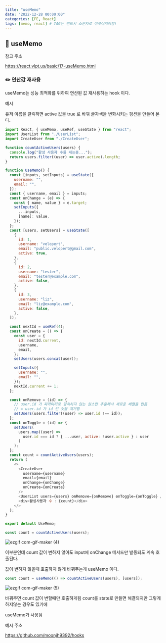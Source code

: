 ```yaml
---
title: "useMemo"
date: "2022-12-28 00:00:00"
categories: [FE, React]
tags: [memo, react] # TAG는 반드시 소문자로 이루어져야함!
---
```


## 📌 useMemo

참고 주소

<a href='https://react.vlpt.us/basic/17-useMemo.html'>https://react.vlpt.us/basic/17-useMemo.html</a>

### ✏️ 연산값 재사용

useMemo는 성능 최적화를 위하여 연산된 값 재사용하는 hook 이다.

예시

유저 이름을 클릭하면 active 값을 true 로 바꿔 글자색을 변화시키는 펑션을 만들어 본다.

```javascript
import React, { useMemo, useRef, useState } from "react";
import UserList from "./UserList";
import CreateUser from "./CreateUser";

function countActiveUsers(users) {
  console.log("활성 사용자 수를 세는중...");
  return users.filter((user) => user.active).length;
}

function UseMemo() {
  const [inputs, setInputs] = useState({
    username: "",
    email: "",
  });
  const { username, email } = inputs;
  const onChange = (e) => {
    const { name, value } = e.target;
    setInputs({
      ...inputs,
      [name]: value,
    });
  };
  const [users, setUsers] = useState([
    {
      id: 1,
      username: "velopert",
      email: "public.velopert@gmail.com",
      active: true,
    },
    {
      id: 2,
      username: "tester",
      email: "tester@example.com",
      active: false,
    },
    {
      id: 3,
      username: "liz",
      email: "liz@example.com",
      active: false,
    },
  ]);

  const nextId = useRef(4);
  const onCreate = () => {
    const user = {
      id: nextId.current,
      username,
      email,
    };
    setUsers(users.concat(user));

    setInputs({
      username: "",
      email: "",
    });
    nextId.current += 1;
  };

  const onRemove = (id) => {
    // user.id 가 파라미터로 일치하지 않는 원소만 추출해서 새로운 배열을 만듬
    // = user.id 가 id 인 것을 제거함
    setUsers(users.filter((user) => user.id !== id));
  };
  const onToggle = (id) => {
    setUsers(
      users.map((user) =>
        user.id === id ? { ...user, active: !user.active } : user
      )
    );
  };
  const count = countActiveUsers(users);
  return (
    <>
      <CreateUser
        username={username}
        email={email}
        onChange={onChange}
        onCreate={onCreate}
      />
      <UserList users={users} onRemove={onRemove} onToggle={onToggle} />
      <div>활성사용자 수 : {count}</div>
    </>
  );
}

export default UseMemo;
```

```javascript
const count = countActiveUsers(users);
```

![ezgif com-gif-maker (4)](https://user-images.githubusercontent.com/45509511/209783808-a787df1d-f389-4578-9988-6268c7c74367.gif)

이부분인데 count 값이 변하지 않아도 input에 onChange 메서드만 발동되도 계속 호출된다.

값이 변하지 않을때 호출하지 않게 바꿔주는게 useMemo 이다.

```javascript
const count = useMemo(() => countActiveUsers(users), [users]);
```

![ezgif com-gif-maker (5)](https://user-images.githubusercontent.com/45509511/209783864-1ad8efe4-5e04-4eca-bffc-b91a589b207d.gif)

바꿔주면 count 값이 변할때만 호출하게됨 count를 state로 만들면 해결되지만 그렇게 하지않는 경우도 있기에

useMemo가 사용됨

예시 주소

<a href='https://github.com/moonjh9392/hooks'>https://github.com/moonjh9392/hooks</a>

